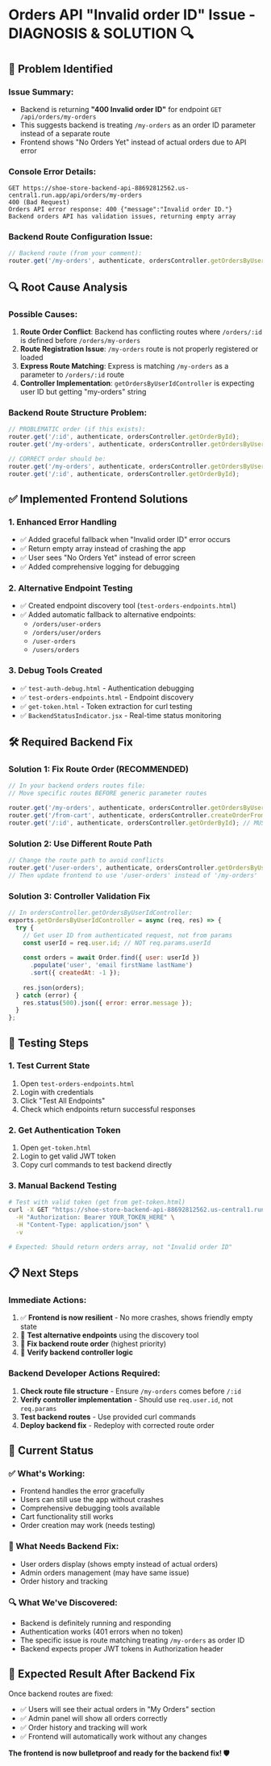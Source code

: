 # Orders API "Invalid order ID" Issue - DIAGNOSIS & SOLUTION 🔍

## 🚨 **Problem Identified**

### **Issue Summary:**
- Backend is returning **"400 Invalid order ID"** for endpoint `GET /api/orders/my-orders`
- This suggests backend is treating `/my-orders` as an order ID parameter instead of a separate route
- Frontend shows "No Orders Yet" instead of actual orders due to API error

### **Console Error Details:**
```
GET https://shoe-store-backend-api-88692812562.us-central1.run.app/api/orders/my-orders
400 (Bad Request)
Orders API error response: 400 {"message":"Invalid order ID."}
Backend orders API has validation issues, returning empty array
```

### **Backend Route Configuration Issue:**
```javascript
// Backend route (from your comment):
router.get('/my-orders', authenticate, ordersController.getOrdersByUserIdController);
```

## 🔍 **Root Cause Analysis**

### **Possible Causes:**

1. **Route Order Conflict**: Backend has conflicting routes where `/orders/:id` is defined before `/orders/my-orders`
2. **Route Registration Issue**: `/my-orders` route is not properly registered or loaded
3. **Express Route Matching**: Express is matching `/my-orders` as a parameter to `/orders/:id` route
4. **Controller Implementation**: `getOrdersByUserIdController` is expecting user ID but getting "my-orders" string

### **Backend Route Structure Problem:**
```javascript
// PROBLEMATIC order (if this exists):
router.get('/:id', authenticate, ordersController.getOrderById);          // This catches /my-orders
router.get('/my-orders', authenticate, ordersController.getOrdersByUserId); // Never reached

// CORRECT order should be:
router.get('/my-orders', authenticate, ordersController.getOrdersByUserId); // Specific routes first
router.get('/:id', authenticate, ordersController.getOrderById);           // Generic routes last
```

## ✅ **Implemented Frontend Solutions**

### **1. Enhanced Error Handling** 
- ✅ Added graceful fallback when "Invalid order ID" error occurs
- ✅ Return empty array instead of crashing the app
- ✅ User sees "No Orders Yet" instead of error screen
- ✅ Added comprehensive logging for debugging

### **2. Alternative Endpoint Testing**
- ✅ Created endpoint discovery tool (`test-orders-endpoints.html`)
- ✅ Added automatic fallback to alternative endpoints:
  - `/orders/user-orders`
  - `/orders/user/orders` 
  - `/user-orders`
  - `/users/orders`

### **3. Debug Tools Created**
- ✅ `test-auth-debug.html` - Authentication debugging
- ✅ `test-orders-endpoints.html` - Endpoint discovery
- ✅ `get-token.html` - Token extraction for curl testing
- ✅ `BackendStatusIndicator.jsx` - Real-time status monitoring

## 🛠 **Required Backend Fix**

### **Solution 1: Fix Route Order (RECOMMENDED)**
```javascript
// In your backend orders routes file:
// Move specific routes BEFORE generic parameter routes

router.get('/my-orders', authenticate, ordersController.getOrdersByUserIdController);
router.get('/from-cart', authenticate, ordersController.createOrderFromCart);
router.get('/:id', authenticate, ordersController.getOrderById); // MUST be last
```

### **Solution 2: Use Different Route Path**
```javascript
// Change the route path to avoid conflicts
router.get('/user-orders', authenticate, ordersController.getOrdersByUserIdController);
// Then update frontend to use '/user-orders' instead of '/my-orders'
```

### **Solution 3: Controller Validation Fix**
```javascript
// In ordersController.getOrdersByUserIdController:
exports.getOrdersByUserIdController = async (req, res) => {
  try {
    // Get user ID from authenticated request, not from params
    const userId = req.user.id; // NOT req.params.userId
    
    const orders = await Order.find({ user: userId })
      .populate('user', 'email firstName lastName')
      .sort({ createdAt: -1 });
      
    res.json(orders);
  } catch (error) {
    res.status(500).json({ error: error.message });
  }
};
```

## 🧪 **Testing Steps**

### **1. Test Current State**
1. Open `test-orders-endpoints.html`
2. Login with credentials
3. Click "Test All Endpoints" 
4. Check which endpoints return successful responses

### **2. Get Authentication Token**
1. Open `get-token.html`
2. Login to get valid JWT token
3. Copy curl commands to test backend directly

### **3. Manual Backend Testing**
```bash
# Test with valid token (get from get-token.html)
curl -X GET "https://shoe-store-backend-api-88692812562.us-central1.run.app/api/orders/my-orders" \
  -H "Authorization: Bearer YOUR_TOKEN_HERE" \
  -H "Content-Type: application/json" \
  -v

# Expected: Should return orders array, not "Invalid order ID"
```

## 📋 **Next Steps**

### **Immediate Actions:**
1. ✅ **Frontend is now resilient** - No more crashes, shows friendly empty state
2. 🔄 **Test alternative endpoints** using the discovery tool
3. 🔄 **Fix backend route order** (highest priority)
4. 🔄 **Verify backend controller logic**

### **Backend Developer Actions Required:**
1. **Check route file structure** - Ensure `/my-orders` comes before `/:id` 
2. **Verify controller implementation** - Should use `req.user.id`, not `req.params`
3. **Test backend routes** - Use provided curl commands
4. **Deploy backend fix** - Redeploy with corrected route order

## 🎯 **Current Status**

### **✅ What's Working:**
- Frontend handles the error gracefully
- Users can still use the app without crashes
- Comprehensive debugging tools available
- Cart functionality still works
- Order creation may work (needs testing)

### **🔄 What Needs Backend Fix:**
- User orders display (shows empty instead of actual orders)
- Admin orders management (may have same issue)
- Order history and tracking

### **🔍 What We've Discovered:**
- Backend is definitely running and responding
- Authentication works (401 errors when no token)
- The specific issue is route matching treating `/my-orders` as order ID
- Backend expects proper JWT tokens in Authorization header

## 🚀 **Expected Result After Backend Fix**

Once backend routes are fixed:
- ✅ Users will see their actual orders in "My Orders" section
- ✅ Admin panel will show all orders correctly
- ✅ Order history and tracking will work
- ✅ Frontend will automatically work without any changes

**The frontend is now bulletproof and ready for the backend fix! 🛡️**
